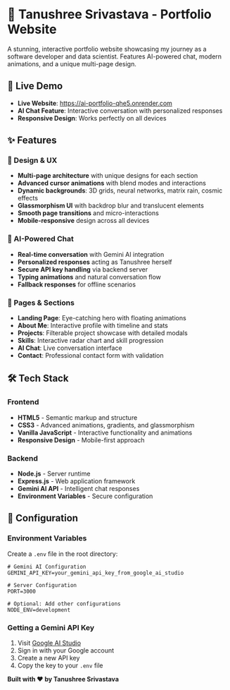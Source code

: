 # 🌟 Tanushree Srivastava - Portfolio Website

A stunning, interactive portfolio website showcasing my journey as a software developer and data scientist. Features AI-powered chat, modern animations, and a unique multi-page design.

## 🚀 Live Demo

- **Live Website**: https://ai-portfolio-qhe5.onrender.com
- **AI Chat Feature**: Interactive conversation with personalized responses
- **Responsive Design**: Works perfectly on all devices

## ✨ Features

### 🎨 Design & UX
- **Multi-page architecture** with unique designs for each section
- **Advanced cursor animations** with blend modes and interactions
- **Dynamic backgrounds**: 3D grids, neural networks, matrix rain, cosmic effects
- **Glassmorphism UI** with backdrop blur and translucent elements
- **Smooth page transitions** and micro-interactions
- **Mobile-responsive** design across all devices

### 🤖 AI-Powered Chat
- **Real-time conversation** with Gemini AI integration
- **Personalized responses** acting as Tanushree herself
- **Secure API key handling** via backend server
- **Typing animations** and natural conversation flow
- **Fallback responses** for offline scenarios

### 📱 Pages & Sections
- **Landing Page**: Eye-catching hero with floating animations
- **About Me**: Interactive profile with timeline and stats
- **Projects**: Filterable project showcase with detailed modals
- **Skills**: Interactive radar chart and skill progression
- **AI Chat**: Live conversation interface
- **Contact**: Professional contact form with validation

## 🛠️ Tech Stack

### Frontend
- **HTML5** - Semantic markup and structure
- **CSS3** - Advanced animations, gradients, and glassmorphism
- **Vanilla JavaScript** - Interactive functionality and animations
- **Responsive Design** - Mobile-first approach

### Backend
- **Node.js** - Server runtime
- **Express.js** - Web application framework
- **Gemini AI API** - Intelligent chat responses
- **Environment Variables** - Secure configuration

## 🔧 Configuration

### Environment Variables

Create a `.env` file in the root directory:

```env
# Gemini AI Configuration
GEMINI_API_KEY=your_gemini_api_key_from_google_ai_studio

# Server Configuration
PORT=3000

# Optional: Add other configurations
NODE_ENV=development
```

### Getting a Gemini API Key

1. Visit [Google AI Studio](https://makersuite.google.com/app/apikey)
2. Sign in with your Google account
3. Create a new API key
4. Copy the key to your `.env` file

**Built with ❤️ by Tanushree Srivastava**
